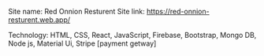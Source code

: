 Site name: Red Onnion Resturent
Site link: https://red-onnion-resturent.web.app/

Technology: HTML, CSS, React, JavaScript, Firebase, Bootstrap, Mongo DB, Node js, Material Ui, Stripe [payment getway]
